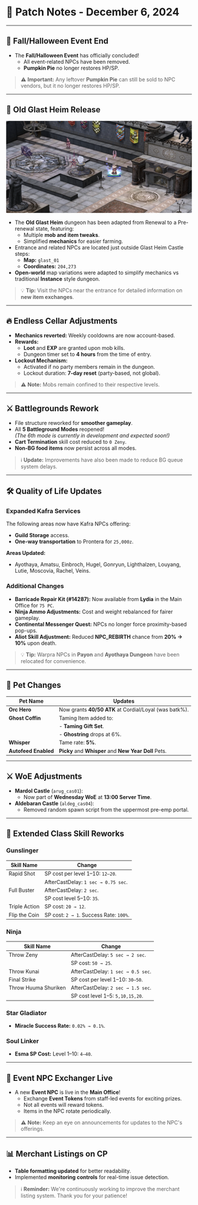 # 🎉 **Patch Notes - December 6, 2024**

---

## 🎃 **Fall/Halloween Event End**

- The **Fall/Halloween Event** has officially concluded!
  - All event-related NPCs have been removed.
  - **Pumpkin Pie** no longer restores HP/SP.

> ⚠️ **Important:** Any leftover **Pumpkin Pie** can still be sold to NPC vendors, but it no longer restores HP/SP.

---

## 🏰 **Old Glast Heim Release**

![Old Glast Heim](img/uaro-ogh-2.png)

- The **Old Glast Heim** dungeon has been adapted from Renewal to a Pre-renewal state, featuring:
  - Multiple **mob and item tweaks**.
  - Simplified **mechanics** for easier farming.
- Entrance and related NPCs are located just outside Glast Heim Castle steps:
  - **Map:** `glast_01`
  - **Coordinates:** `204,273`
- **Open-world** map variations were adapted to simplify mechanics vs traditional **Instance** style dungeon.

> 💡 **Tip:** Visit the NPCs near the entrance for detailed information on **new item exchanges**.

---

## 🔥 **Endless Cellar Adjustments**

- **Mechanics reverted:** Weekly cooldowns are now account-based.
- **Rewards:**
  - **Loot** and **EXP** are granted upon mob kills.
  - Dungeon timer set to **4 hours** from the time of entry.
- **Lockout Mechanism:**
  - Activated if no party members remain in the dungeon.
  - Lockout duration: **7-day reset** (party-based, not global).

> ⚠️ **Note:** Mobs remain confined to their respective levels.

---

## ⚔️ **Battlegrounds Rework**

- File structure reworked for **smoother gameplay**.
- All **5 Battleground Modes** reopened!  
  *(The 6th mode is currently in development and expected soon!)*
- **Cart Termination** skill cost reduced to `0 Zeny`.
- **Non-BG food items** now persist across all modes.

> ℹ️ **Update:** Improvements have also been made to reduce BG queue system delays.

---

## 🛠️ **Quality of Life Updates**

### **Expanded Kafra Services**

The following areas now have Kafra NPCs offering:
- **Guild Storage** access.
- **One-way transportation** to Prontera for `25,000z`.

**Areas Updated:**
- Ayothaya, Amatsu, Einbroch, Hugel, Gonryun, Lighthalzen, Louyang, Lutie, Moscovia, Rachel, Veins.

### **Additional Changes**
- **Barricade Repair Kit (#14287):** Now available from **Lydia** in the Main Office for `75 PC`.
- **Ninja Ammo Adjustments:** Cost and weight rebalanced for fairer gameplay.
- **Continental Messenger Quest:** NPCs no longer force proximity-based pop-ups.
- **Aliot Skill Adjustment:** Reduced **NPC_REBIRTH** chance from **20% → 10%** upon death.

> 💡 **Tip:** Warpra NPCs in **Payon** and **Ayothaya Dungeon** have been relocated for convenience.

---

## 🐾 **Pet Changes**

| Pet Name       | Updates                                                  |
|----------------|----------------------------------------------------------|
| **Orc Hero**   | Now grants **40/50 ATK** at Cordial/Loyal (was batk%).   |
| **Ghost Coffin** | Taming Item added to:                                   |
|                | - **Taming Gift Set**.                                   |
|                | - **Ghostring** drops at 6%.                             |
| **Whisper**    | Tame rate: **5%**.                                        |
| **Autofeed Enabled**   | **Picky** and **Whisper** and **New Year Doll** Pets.              |

---

## ⚔️ **WoE Adjustments**

- **Mardol Castle** (`arug_cas01`):
  - Now part of **Wednesday WoE** at **13:00 Server Time**.
- **Aldebaran Castle** (`aldeg_cas04`):
  - Removed random spawn script from the uppermost pre-emp portal.

---

## 🎯 **Extended Class Skill Reworks**

### **Gunslinger**
| Skill Name         | Change                                |
|--------------------|---------------------------------------|
| Rapid Shot         | SP cost per level 1–10: `12–20`.     |
|                    | AfterCastDelay: `1 sec → 0.75 sec`.  |
| Full Buster        | AfterCastDelay: `2 sec`.             |
|                    | SP cost level 5–10: `35`.            |
| Triple Action      | SP cost: `20 → 12`.                  |
| Flip the Coin      | SP cost: `2 → 1`. Success Rate: `100%`.

### **Ninja**
| Skill Name              | Change                                |
|-------------------------|---------------------------------------|
| Throw Zeny              | AfterCastDelay: `5 sec → 2 sec`.     |
|                         | SP cost: `50 → 25`.                  |
| Throw Kunai             | AfterCastDelay: `1 sec → 0.5 sec`.   |
| Final Strike            | SP cost per level 1–10: `30–50`.     |
| Throw Huuma Shuriken    | AfterCastDelay: `2 sec → 1.5 sec`.   |
|                         | SP cost level 1–5: `5,10,15,20`.     |

### **Star Gladiator**
- **Miracle Success Rate:** `0.02% → 0.1%`.

### **Soul Linker**
- **Esma SP Cost:** Level 1–10: `4–40`.

---

## 🎉 **Event NPC Exchanger Live**

- A new **Event NPC** is live in the **Main Office**!
  - Exchange **Event Tokens** from staff-led events for exciting prizes.
  - Not all events will reward tokens.
  - Items in the NPC rotate periodically.

> ⚠️ **Note:** Keep an eye on announcements for updates to the NPC's offerings.

---

## 📊 **Merchant Listings on CP**

- **Table formatting updated** for better readability.
- Implemented **monitoring controls** for real-time issue detection.

> ℹ️ **Reminder:** We're continuously working to improve the merchant listing system. Thank you for your patience!
